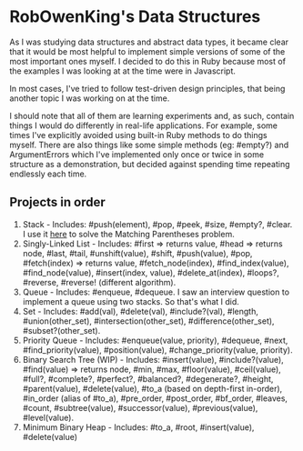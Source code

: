 # RobOwenKing's Data Structures

As I was studying data structures and abstract data types, it became clear that it would be most helpful to implement simple versions of some of the most important ones myself. I decided to do this in Ruby because most of the examples I was looking at at the time were in Javascript.

In most cases, I've tried to follow test-driven design principles, that being another topic I was working on at the time.

I should note that all of them are learning experiments and, as such, contain things I would do differently in real-life applications. For example, some times I've explicitly avoided using built-in Ruby methods to do things myself. There are also things like some simple methods (eg: #empty?) and ArgumentErrors which I've implemented only once or twice in some structure as a demonstration, but decided against spending time repeating endlessly each time.

## Projects in order
1. Stack - Includes: #push(element), #pop, #peek, #size, #empty?, #clear. I use it [here](https://github.com/RobOwenKing/code_kata/blob/master/string_methods/parentheses.rb) to solve the Matching Parentheses problem.
2. Singly-Linked List - Includes: #first => returns value, #head => returns node, #last, #tail, #unshift(value), #shift, #push(value), #pop, #fetch(index) => returns value, #fetch_node(index), #find_index(value), #find_node(value), #insert(index, value), #delete_at(index), #loops?, #reverse, #reverse! (different algorithm).
3. Queue - Includes: #enqueue, #dequeue. I saw an interview question to implement a queue using two stacks. So that's what I did.
4. Set - Includes: #add(val), #delete(val), #include?(val), #length, #union(other_set), #intersection(other_set), #difference(other_set), #subset?(other_set).
5. Priority Queue - Includes: #enqueue(value, priority), #dequeue, #next, #find_priority(value), #position(value), #change_priority(value, priority).
6. Binary Search Tree (WIP) - Includes: #insert(value), #include?(value), #find(value) => returns node, #min, #max, #floor(value), #ceil(value), #full?, #complete?, #perfect?, #balanced?, #degenerate?, #height, #parent(value), #delete(value), #to_a (based on depth-first in-order), #in_order (alias of #to_a), #pre_order, #post_order, #bf_order, #leaves, #count, #subtree(value), #successor(value), #previous(value), #level(value).
7. Minimum Binary Heap - Includes: #to_a, #root, #insert(value), #delete(value)
